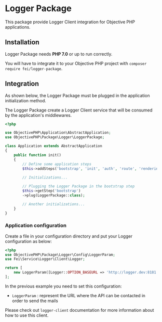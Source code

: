 # Logger Package

This package provide Logger Client integration for Objective PHP applications.

## Installation

Logger Package needs **PHP 7.0** or up to run correctly.

You will have to integrate it to your Objective PHP project with `composer require fei/logger-package`.


## Integration

As shown below, the Logger Package must be plugged in the application initialization method.

The Logger Package create a Logger Client service that will be consumed by the application's middlewares.

```php
<?php

use ObjectivePHP\Application\AbstractApplication;
use ObjectivePHP\Package\Logger\LoggerPackage;

class Application extends AbstractApplication
{
    public function init()
    {
        // Define some application steps
        $this->addSteps('bootstrap', 'init', 'auth', 'route', 'rendering');
        
        // Initializations...

        // Plugging the Logger Package in the bootstrap step
        $this->getStep('bootstrap')
        ->plug(LoggerPackage::class);

        // Another initializations...
    }
}
```
### Application configuration

Create a file in your configuration directory and put your Logger configuration as below:

```php
<?php
use ObjectivePHP\Package\Logger\Config\LoggerParam;
use Fei\Service\Logger\Client\Logger;

return [
    new LoggerParam([Logger::OPTION_BASEURL => 'http://logger.dev:8181']),
];
```

In the previous example you need to set this configuration:

* `LoggerParam` : represent the URL where the API can be contacted in order to send the mails

Please check out `logger-client` documentation for more information about how to use this client.